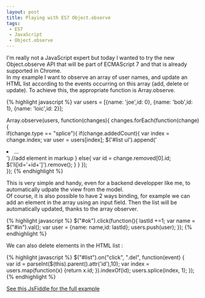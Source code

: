 ```yaml
---
layout: post
title: Playing with ES7 Object.observe
tags:
 - ES7
 - JavaScript
 - Object.observe
---
```


I'm really not a JavaScript expert but today I wanted to try the new Object.observe API that will be part of ECMAScript 7 and that is already supported in Chrome.  
In my example I want to observe an array of user names, and update an HTML list according to the events occurring on this array (add, delete or update). To achieve this, the appropriate function is Array.observe.

{% highlight javascript %}
var users = [{name: 'joe',id: 0}, {name: 'bob',id: 1}, {name: 'loic',id: 2}];

Array.observe(users, function(changes){
    changes.forEach(function(change) {  
        if(change.type == "splice"){
            if(change.addedCount){
                var index = change.index;
                var user = users[index];
                $('#list ul').append('<li>...</li>') //add element in markup
            }
            else{
                var id = change.removed[0].id;
                $('li[id='+id+']').remove();
            }
        }
    });  
}); 
{% endhighlight %}

This is very simple and handy, even for a backend developper like me, to automatically udpate the view from the model.  
Of course, it is also possible to have 2 ways binding, for example we can add an element in the array using an input field. Then the list will be automatically updated, thanks to the array observer.

{% highlight javascript %}
$("#ok").click(function(){
    lastId +=1;
    var name = $("#in").val();
    var user = {name: name,id: lastId};
    users.push(user);
});
{% endhighlight %}

We can also delete elements in the HTML list : 

{% highlight javascript %}
$("#list").on("click", ".del", function(event) {   
    var id = parseInt($(this).parent().attr('id'),10);
    var index = users.map(function(x) {return x.id; }).indexOf(id);
    users.splice(index, 1);
});
{% endhighlight %}

[See this JsFiddle for the full example](http://jsfiddle.net/Ljxbo0s2/)

